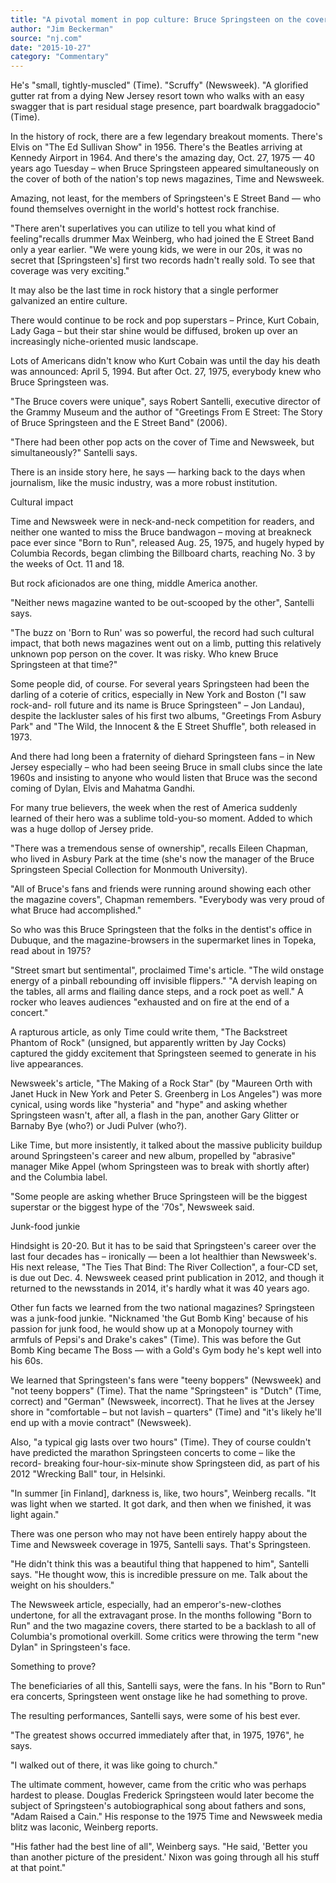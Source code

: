 ```yaml
---
title: "A pivotal moment in pop culture: Bruce Springsteen on the covers of Time and Newsweek"
author: "Jim Beckerman"
source: "nj.com"
date: "2015-10-27"
category: "Commentary"
---
```


He's "small, tightly-muscled" (Time). "Scruffy" (Newsweek). "A glorified gutter rat from a dying New Jersey resort town who walks with an easy swagger that is part residual stage presence, part boardwalk braggadocio" (Time).

In the history of rock, there are a few legendary breakout moments. There's Elvis on "The Ed Sullivan Show" in 1956. There's the Beatles arriving at Kennedy Airport in 1964. And there's the amazing day, Oct. 27, 1975 — 40 years ago Tuesday – when Bruce Springsteen appeared simultaneously on the cover of both of the nation's top news magazines, Time and Newsweek.

Amazing, not least, for the members of Springsteen's E Street Band — who found themselves overnight in the world's hottest rock franchise.

"There aren't superlatives you can utilize to tell you what kind of feeling"recalls drummer Max Weinberg, who had joined the E Street Band only a year earlier. "We were young kids, we were in our 20s, it was no secret that [Springsteen's] first two records hadn't really sold. To see that coverage was very exciting."

It may also be the last time in rock history that a single performer galvanized an entire culture.

There would continue to be rock and pop superstars – Prince, Kurt Cobain, Lady Gaga – but their star shine would be diffused, broken up over an increasingly niche-oriented music landscape.

Lots of Americans didn't know who Kurt Cobain was until the day his death was announced: April 5, 1994. But after Oct. 27, 1975, everybody knew who Bruce Springsteen was.

"The Bruce covers were unique", says Robert Santelli, executive director of the Grammy Museum and the author of "Greetings From E Street: The Story of Bruce Springsteen and the E Street Band" (2006).

"There had been other pop acts on the cover of Time and Newsweek, but simultaneously?" Santelli says.

There is an inside story here, he says — harking back to the days when journalism, like the music industry, was a more robust institution.

Cultural impact

Time and Newsweek were in neck-and-neck competition for readers, and neither one wanted to miss the Bruce bandwagon – moving at breakneck pace ever since "Born to Run", released Aug. 25, 1975, and hugely hyped by Columbia Records, began climbing the Billboard charts, reaching No. 3 by the weeks of Oct. 11 and 18.

But rock aficionados are one thing, middle America another.

"Neither news magazine wanted to be out-scooped by the other", Santelli says.

"The buzz on 'Born to Run' was so powerful, the record had such cultural impact, that both news magazines went out on a limb, putting this relatively unknown pop person on the cover. It was risky. Who knew Bruce Springsteen at that time?"

Some people did, of course. For several years Springsteen had been the darling of a coterie of critics, especially in New York and Boston ("I saw rock-and- roll future and its name is Bruce Springsteen" – Jon Landau), despite the lackluster sales of his first two albums, "Greetings From Asbury Park" and "The Wild, the Innocent & the E Street Shuffle", both released in 1973.

And there had long been a fraternity of diehard Springsteen fans – in New Jersey especially – who had been seeing Bruce in small clubs since the late 1960s and insisting to anyone who would listen that Bruce was the second coming of Dylan, Elvis and Mahatma Gandhi.

For many true believers, the week when the rest of America suddenly learned of their hero was a sublime told-you-so moment. Added to which was a huge dollop of Jersey pride.

"There was a tremendous sense of ownership", recalls Eileen Chapman, who lived in Asbury Park at the time (she's now the manager of the Bruce Springsteen Special Collection for Monmouth University).

"All of Bruce's fans and friends were running around showing each other the magazine covers", Chapman remembers. "Everybody was very proud of what Bruce had accomplished."

So who was this Bruce Springsteen that the folks in the dentist's office in Dubuque, and the magazine-browsers in the supermarket lines in Topeka, read about in 1975?

"Street smart but sentimental", proclaimed Time's article. "The wild onstage energy of a pinball rebounding off invisible flippers." "A dervish leaping on the tables, all arms and flailing dance steps, and a rock poet as well." A rocker who leaves audiences "exhausted and on fire at the end of a concert."

A rapturous article, as only Time could write them, "The Backstreet Phantom of Rock" (unsigned, but apparently written by Jay Cocks) captured the giddy excitement that Springsteen seemed to generate in his live appearances.

Newsweek's article, "The Making of a Rock Star" (by "Maureen Orth with Janet Huck in New York and Peter S. Greenberg in Los Angeles") was more cynical, using words like "hysteria" and "hype" and asking whether Springsteen wasn't, after all, a flash in the pan, another Gary Glitter or Barnaby Bye (who?) or Judi Pulver (who?).

Like Time, but more insistently, it talked about the massive publicity buildup around Springsteen's career and new album, propelled by "abrasive" manager Mike Appel (whom Springsteen was to break with shortly after) and the Columbia label.

"Some people are asking whether Bruce Springsteen will be the biggest superstar or the biggest hype of the '70s", Newsweek said.

Junk-food junkie

Hindsight is 20-20. But it has to be said that Springsteen's career over the last four decades has – ironically — been a lot healthier than Newsweek's. His next release, "The Ties That Bind: The River Collection", a four-CD set, is due out Dec. 4. Newsweek ceased print publication in 2012, and though it returned to the newsstands in 2014, it's hardly what it was 40 years ago.

Other fun facts we learned from the two national magazines? Springsteen was a junk-food junkie. "Nicknamed 'the Gut Bomb King' because of his passion for junk food, he would show up at a Monopoly tourney with armfuls of Pepsi's and Drake's cakes" (Time). This was before the Gut Bomb King became The Boss — with a Gold's Gym body he's kept well into his 60s.

We learned that Springsteen's fans were "teeny boppers" (Newsweek) and "not teeny boppers" (Time). That the name "Springsteen" is "Dutch" (Time, correct) and "German" (Newsweek, incorrect). That he lives at the Jersey shore in "comfortable – but not lavish – quarters" (Time) and "it's likely he'll end up with a movie contract" (Newsweek).

Also, "a typical gig lasts over two hours" (Time). They of course couldn't have predicted the marathon Springsteen concerts to come – like the record- breaking four-hour-six-minute show Springsteen did, as part of his 2012 "Wrecking Ball" tour, in Helsinki.

"In summer [in Finland], darkness is, like, two hours", Weinberg recalls. "It was light when we started. It got dark, and then when we finished, it was light again."

There was one person who may not have been entirely happy about the Time and Newsweek coverage in 1975, Santelli says. That's Springsteen.

"He didn't think this was a beautiful thing that happened to him", Santelli says. "He thought wow, this is incredible pressure on me. Talk about the weight on his shoulders."

The Newsweek article, especially, had an emperor's-new-clothes undertone, for all the extravagant prose. In the months following "Born to Run" and the two magazine covers, there started to be a backlash to all of Columbia's promotional overkill. Some critics were throwing the term "new Dylan" in Springsteen's face.

Something to prove?

The beneficiaries of all this, Santelli says, were the fans. In his "Born to Run" era concerts, Springsteen went onstage like he had something to prove.

The resulting performances, Santelli says, were some of his best ever.

"The greatest shows occurred immediately after that, in 1975, 1976", he says.

"I walked out of there, it was like going to church."

The ultimate comment, however, came from the critic who was perhaps hardest to please. Douglas Frederick Springsteen would later become the subject of Springsteen's autobiographical song about fathers and sons, "Adam Raised a Cain." His response to the 1975 Time and Newsweek media blitz was laconic, Weinberg reports.

"His father had the best line of all", Weinberg says. "He said, 'Better you than another picture of the president.' Nixon was going through all his stuff at that point."
